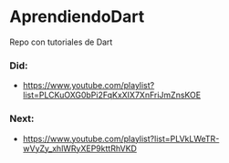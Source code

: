# AprendiendoDart
Repo con tutoriales de Dart


### Did: 
- https://www.youtube.com/playlist?list=PLCKuOXG0bPi2FqKxXIX7XnFriJmZnsKOE


### Next:
- https://www.youtube.com/playlist?list=PLVkLWeTR-wVyZy_xhlWRyXEP9kttRhVKD
